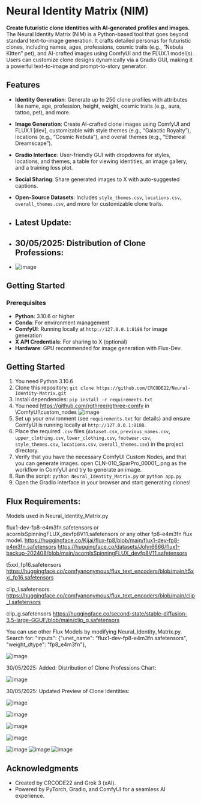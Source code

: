 # Neural Identity Matrix (NIM)

**Create futuristic clone identities with AI-generated profiles and images.** The Neural Identity Matrix (NIM) is a Python-based tool that goes beyond standard text-to-image generation. It crafts detailed personas for futuristic clones, including names, ages, professions, cosmic traits (e.g., “Nebula Kitten” pet), and AI-crafted images using ComfyUI and the FLUX.1 model(s). Users can customize clone designs dynamically via a Gradio GUI, making it a powerful text-to-image and prompt-to-story generator.

## Features

- **Identity Generation**: Generate up to 250 clone profiles with attributes like name, age, profession, height, weight, cosmic traits (e.g., aura, tattoo, pet), and more.
- **Image Generation**: Create AI-crafted clone images using ComfyUI and FLUX.1 [dev], customizable with style themes (e.g., “Galactic Royalty”), locations (e.g., “Cosmic Nebula”), and overall themes (e.g., “Ethereal Dreamscape”).
- **Gradio Interface**: User-friendly GUI with dropdowns for styles, locations, and themes, a table for viewing identities, an image gallery, and a training loss plot.
- **Social Sharing**: Share generated images to X with auto-suggested captions.
- **Open-Source Datasets**: Includes `style_themes.csv`, `locations.csv`, `overall_themes.csv`, and more for customizable clone traits.

- ## Latest Update:

- ## 30/05/2025: Distribution of Clone Professions:

- ![image](https://github.com/user-attachments/assets/f3962141-27a7-4ffe-ab93-fe171b85df81)


## Getting Started

### Prerequisites
- **Python**: 3.10.6 or higher
- **Conda**: For environment management
- **ComfyUI**: Running locally at `http://127.0.0.1:8188` for image generation
- **X API Credentials**: For sharing to X (optional)
- **Hardware**: GPU recommended for image generation with Flux-Dev.

## Getting Started
1. You need Python 3.10.6
2. Clone this repository: `git clone https://github.com/CRCODE22/Neural-Identity-Matrix.git`
3. Install dependencies: `pip install -r requirements.txt`
4. You need https://github.com/rgthree/rgthree-comfy in \ComfyUI\custom_nodes ![image](https://github.com/user-attachments/assets/54b5a7e1-e62c-4970-98bb-f01035b6c7c7)
6. Set up your environment (see `requirements.txt` for details) and ensure ComfyUI is running locally at `http://127.0.0.1:8188`.
7. Place the required `.csv` files (`dataset.csv`, `previous_names.csv`, `upper_clothing.csv`, `lower_clothing.csv`, `footwear.csv`, `style_themes.csv`, `locations.csv`, `overall_themes.csv`) in the project directory.
8. Verify that you have the necessary ComfyUI Custom Nodes, and that you can generate images. open CLN-010_SparPro_00001_.png as the workflow in ComfyUI and try to generate an image.
9. Run the script: `python Neural_Identity_Matrix.py` or `python app.py`
10. Open the Gradio interface in your browser and start generating clones!

## Flux Requirements:

Models used in Neural_Identity_Matrix.py

flux1-dev-fp8-e4m3fn.safetensors or acornIsSpinningFLUX_devfp8V11.safetensors or any other fp8-e4m3fn flux model.
https://huggingface.co/Kijai/flux-fp8/blob/main/flux1-dev-fp8-e4m3fn.safetensors
https://huggingface.co/datasets/John6666/flux1-backup-202408/blob/main/acornIsSpinningFLUX_devfp8V11.safetensors

t5xxl_fp16.safetensors
https://huggingface.co/comfyanonymous/flux_text_encoders/blob/main/t5xxl_fp16.safetensors

clip_l.safetensors
https://huggingface.co/comfyanonymous/flux_text_encoders/blob/main/clip_l.safetensors

clip_g.safetensors
https://huggingface.co/second-state/stable-diffusion-3.5-large-GGUF/blob/main/clip_g.safetensors

You can use other Flux Models by modifying Neural_Identity_Matrix.py.
Search for: "inputs": {"unet_name": "flux1-dev-fp8-e4m3fn.safetensors", "weight_dtype": "fp8_e4m3fn"},

![image](https://github.com/user-attachments/assets/185a256f-bab5-4c06-a271-789f1a93b9a7)

30/05/2025: Added: Distribution of Clone Professions Chart:

![image](https://github.com/user-attachments/assets/ec60349e-5d6a-4ca8-83de-4ec18442f9b0)

30/05/2025: Updated Preview of Clone Identities:

![image](https://github.com/user-attachments/assets/4e197aeb-16e5-4e11-a2bc-9a97dee7a8c6)

![image](https://github.com/user-attachments/assets/b37ddfe9-90b5-4bbd-84b1-e666ced0dcd9)

![image](https://github.com/user-attachments/assets/03488f1c-5e05-4cf5-88b2-3a36db32f6e2)

![image](https://github.com/user-attachments/assets/3ce302ef-82c6-44b0-bdcf-50f1d11c0d0f)

![image](https://github.com/user-attachments/assets/f0cd18e9-d81c-4e8b-9d0f-92227e214149) ![image](https://github.com/user-attachments/assets/e056968d-9f70-4e47-80d2-2931d6fa715b) ![image](https://github.com/user-attachments/assets/35c7dc63-7f3b-48eb-b87d-13f0cc827bc2)

## Acknowledgments
- Created by CRCODE22 and Grok 3 (xAI).
- Powered by PyTorch, Gradio, and ComfyUI for a seamless AI experience.
